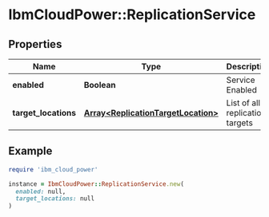 # IbmCloudPower::ReplicationService

## Properties

| Name | Type | Description | Notes |
| ---- | ---- | ----------- | ----- |
| **enabled** | **Boolean** | Service Enabled |  |
| **target_locations** | [**Array&lt;ReplicationTargetLocation&gt;**](ReplicationTargetLocation.md) | List of all replication targets |  |

## Example

```ruby
require 'ibm_cloud_power'

instance = IbmCloudPower::ReplicationService.new(
  enabled: null,
  target_locations: null
)
```

